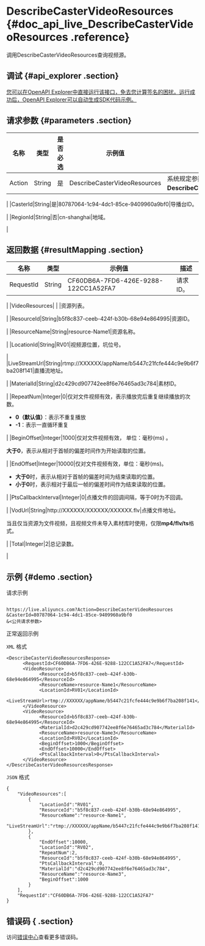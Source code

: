 # DescribeCasterVideoResources {#doc_api_live_DescribeCasterVideoResources .reference}

调用DescribeCasterVideoResources查询视频源。

## 调试 {#api_explorer .section}

[您可以在OpenAPI Explorer中直接运行该接口，免去您计算签名的困扰。运行成功后，OpenAPI Explorer可以自动生成SDK代码示例。](https://api.aliyun.com/#product=live&api=DescribeCasterVideoResources&type=RPC&version=2016-11-01)

## 请求参数 {#parameters .section}

|名称|类型|是否必选|示例值|描述|
|--|--|----|---|--|
|Action|String|是|DescribeCasterVideoResources|系统规定参数，取值：**DescribeCasterVideoResources**。

 |
|CasterId|String|是|80787064-1c94-4dc1-85ce-9409960a9bf0|导播台ID。

 |
|RegionId|String|否|cn-shanghai|地域。

 |

## 返回数据 {#resultMapping .section}

|名称|类型|示例值|描述|
|--|--|---|--|
|RequestId|String|CF60DB6A-7FD6-426E-9288-122CC1A52FA7|请求ID。

 |
|VideoResources| | |资源列表。

 |
|ResourceId|String|b5f8c837-ceeb-424f-b30b-68e94e864995|资源ID。

 |
|ResourceName|String|resource-Name1|资源名称。

 |
|LocationId|String|RV01|视频源位置，坑位号。

 |
|LiveStreamUrl|String|rtmp://XXXXXX/appName/b5447c21fcfe444c9e9b6f7ba208f141|直播流地址。

 |
|MaterialId|String|d2c429cd907742ee8f6e76465ad3c784|素材ID。

 |
|RepeatNum|Integer|0|仅对文件视频有效，表示播放完后重复继续播放的次数。

 -   **0（默认值）**：表示不重复播放
-   **-1**：表示一直循环重复

 |
|BeginOffset|Integer|1000|仅对文件视频有效， 单位：毫秒\(ms\) 。

 **大于0**，表示从相对于首帧的偏差时间作为开始读取的位置。

 |
|EndOffset|Integer|10000|仅对文件视频有效，单位：毫秒\(ms\)。

 -   **大于0**时，表示从相对于首帧的偏差时间为结束读取的位置。
-   **小于0**时，表示相对于最后一帧的偏差时间作为结束读取的位置。

 |
|PtsCallbackInterval|Integer|0|点播文件的回调间隔，等于0时为不回调。

 |
|VodUrl|String|http://XXXXXX/XXXXXX/XXXXXX.flv|点播文件地址。

 当且仅当资源为文件视频，且视频文件未导入素材库时使用，仅限**mp4/flv/ts**格式。

 |
|Total|Integer|2|总记录数。

 |

## 示例 {#demo .section}

请求示例

``` {#request_demo}

https://live.aliyuncs.com?Action=DescribeCasterVideoResources
&CasterId=80787064-1c94-4dc1-85ce-9409960a9bf0
&<公共请求参数>

```

正常返回示例

`XML` 格式

``` {#xml_return_success_demo}
<DescribeCasterVideoResourcesResponse>
	  <RequestId>CF60DB6A-7FD6-426E-9288-122CC1A52FA7</RequestId>
	  <VideoResource>
		    <ResourceId>b5f8c837-ceeb-424f-b30b-68e94e864995</ResourceId>
		    <ResourceName>resource-Name1</ResourceName>
		    <LocationId>RV01</LocationId>
		    <LiveStreamUrl>rtmp://XXXXXX/appName/b5447c21fcfe444c9e9b6f7ba208f141</LiveStreamUrl>
	  </VideoResource>
	  <VideoResource>
		    <ResourceId>b5f8c837-ceeb-424f-b30b-68e94e864995</ResourceId>
		    <MaterialId>d2c429cd907742ee8f6e76465ad3c784</MaterialId>
		    <ResourceName>resource-Name3</ResourceName>
		    <LocationId>RV02</LocationId>
		    <BeginOffset>1000</BeginOffset>
            <EndOffset>10000</EndOffset>
            <PtsCallbackInterval>0</PtsCallbackInterval>
	  </VideoResource>
</DescribeCasterVideoResourcesResponse>
```

`JSON` 格式

``` {#json_return_success_demo}
{
	"VideoResources":[
		{
			"LocationId":"RV01",
			"ResourceId":"b5f8c837-ceeb-424f-b30b-68e94e864995",
			"ResourceName":"resource-Name1",
			"LiveStreamUrl":"rtmp://XXXXXX/appName/b5447c21fcfe444c9e9b6f7ba208f141"
		},
		{
			"EndOffset":10000,
			"LocationId":"RV02",
			"RepeatNum":2,
			"ResourceId":"b5f8c837-ceeb-424f-b30b-68e94e864995",
			"PtsCallbackInterval":0,
			"MaterialId":"d2c429cd907742ee8f6e76465ad3c784",
			"ResourceName":"resource-Name3",
			"BeginOffset":1000
		}
	],
	"RequestId":"CF60DB6A-7FD6-426E-9288-122CC1A52FA7"
}
```

## 错误码 { .section}

访问[错误中心](https://error-center.aliyun.com/status/product/live)查看更多错误码。

